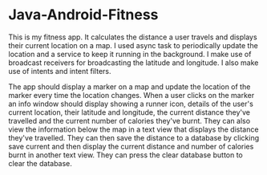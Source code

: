 # Java-Android-Fitness
This is my fitness app. It calculates the distance a user travels and displays their current location on a map. I used async task 
to periodically update the location and a service to keep it running in the background. I make use of broadcast receivers for 
broadcasting the latitude and longitude. I also make use of intents and intent filters. 

The app should display a marker on a map and update the location of the marker every time the location changes. When a user clicks 
on the marker an info window should display showing a runner icon, details of the user's current location, their latitude and
longitude, the current distance they've travelled and the current number of calories they've burnt. 
They can also view the information below the map in a text view that displays the distance they've travelled.
They can then save the distance to a database by clicking save current and then display the current distance and number of
calories burnt in another text view. They can press the clear database button to clear the database.
